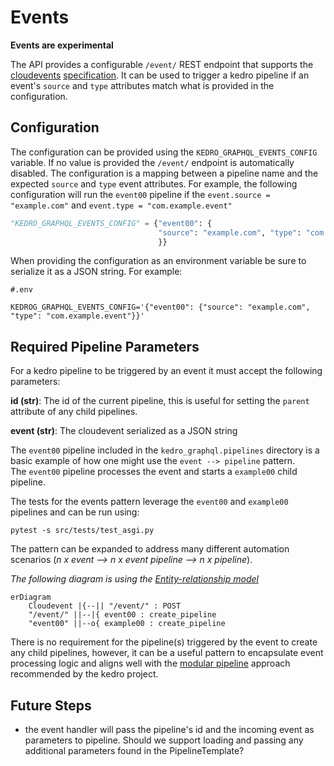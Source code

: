 # Events

**Events are experimental**

The API provides a configurable `/event/` REST endpoint that supports
the [cloudevents](https://cloudevents.io/) 
[specification](https://github.com/cloudevents/spec/blob/v1.0.2/cloudevents/spec.md). 
It can be used to trigger a kedro pipeline if an event's `source`
and `type` attributes match what is provided in the configuration.


## Configuration

The configuration can be provided using the `KEDRO_GRAPHQL_EVENTS_CONFIG`
variable.  If no value is provided the `/event/` endpoint 
is automatically disabled.  The configuration is a mapping between
a pipeline name and the expected `source` and `type` event attributes.
For example, the following configuration will run the `event00`
pipeline if the `event.source = "example.com"` and `event.type = "com.example.event"`

```python
"KEDRO_GRAPHQL_EVENTS_CONFIG" = {"event00": {
                                 "source": "example.com", "type": "com.example.event"
                                 }}
```

When providing the configuration as an environment variable be sure to serialize it
as a JSON string.  For example:

```
#.env

KEDROG_GRAPHQL_EVENTS_CONFIG='{"event00": {"source": "example.com", "type": "com.example.event"}}'
```

## Required Pipeline Parameters

For a kedro pipeline to be triggered by an event it must accept the following
parameters:

**id (str)**: The id of the current pipeline, this is useful for setting the `parent` attribute of any child pipelines.

**event (str)**: The cloudevent serialized as a JSON string


The `event00` pipeline included in the `kedro_graphql.pipelines` directory is
a basic example of how one might use the `event --> pipeline` pattern.  
The `event00` pipeline processes the event and starts a `example00` child pipeline.  

The tests for the events pattern leverage the `event00` and `example00` pipelines
 and can be run using:

```
pytest -s src/tests/test_asgi.py
```

The pattern can be expanded to address many different 
automation scenarios (*n x event --> n x event pipeline --> n x pipeline*).

*The following diagram is using the [Entity-relationship model](https://en.wikipedia.org/wiki/Entity%E2%80%93relationship_model)*

```mermaid
erDiagram
    Cloudevent |{--|| "/event/" : POST
    "/event/" ||--|{ event00 : create_pipeline
    "event00" ||--o{ example00 : create_pipeline

```

There is no requirement for the pipeline(s) triggered by the event 
to create any child pipelines, however, it can be a useful pattern
to encapsulate event processing logic and aligns well with the
[modular pipeline](https://docs.kedro.org/en/0.19.14/nodes_and_pipelines/modular_pipelines.html#modular-pipelines) approach recommended by the kedro project.

## Future Steps

- the event handler will pass the pipeline's id and the incoming event as
  parameters to pipeline.  Should we support loading and passing any additional
  parameters found in the PipelineTemplate?